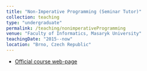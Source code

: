 ```yaml
---
title: "Non-Imperative Programming (Seminar Tutor)"
collection: teaching
type: "undergraduate"
permalink: /teaching/nonimperativeProgramming
venue: "Faculty of Informatics, Masaryk University"
teachingDate: "2015--now"
location: "Brno, Czech Republic"
---
```

- [Official course web-page](https://is.muni.cz/course/fi/autumn2018/IB015)
